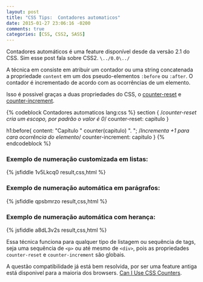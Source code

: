```yaml
---
layout: post
title: "CSS Tips:  Contadores automaticos"
date: 2015-01-27 23:06:16 -0200
comments: true
categories: [CSS, CSS2, SASS]
---
```


Contadores automáticos é uma feature disponível desde da versão 2.1 do CSS. Sim esse post fala sobre CSS2. `\../0.0\../`

A técnica em consiste em atribuir um contador ou uma string concatenada a propriedade `content` em um dos pseudo-elementos `:before` ou `:after`. O contador é incrementado de acordo com as ocorrências de um elemento.

Isso é possivel graças a duas propriedades do CSS, o [counter-reset](http://www.w3.org/TR/CSS2/generate.html#propdef-counter-reset) e [counter-increment](http://www.w3.org/TR/CSS2/generate.html#propdef-counter-increment).

{% codeblock Contadores automaticos lang:css %}
section {
  /*counter-reset cria um escopo, por padrão o valor é 0*/
  counter-reset: capitulo
}

h1:before{
  content: "Capítulo " counter(capitulo) ". ";
  /*Incrementa +1 para cara ocorrência do elemento*/
  counter-increment: capitulo
}
{% endcodeblock %}


### Exemplo de numeração customizada em listas:

{% jsfiddle 1v5Lkcq0 result,css,html %}
<br/>

### Exemplo de numeração automática em parágrafos:

{% jsfiddle qpsbmrzo result,css,html %}
<br/>

### Exemplo de numeração automática com herança:

{% jsfiddle a8dL3v2s result,css,html %}
<br/>

Essa técnica funciona para qualquer tipo de listagem ou sequência de tags, seja uma sequência de `<p>` ou até mesmo de `<div>`, pois as propriedades `counter-reset` e `counter-increment` são globais.

A questão compatibilidade já está bem resolvida, por ser uma feature antiga está disponivel para a maioria dos browsers. [Can I Use CSS Counters](http://caniuse.com/#feat=css-counters).

